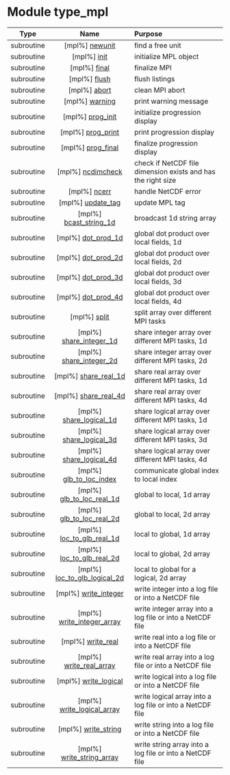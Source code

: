 # Module type_mpl

| Type | Name | Purpose |
| :--: | :--: | :---------- |
| subroutine | [mpl%] [newunit](https://github.com/JCSDA/saber/src/bump/type_mpl.F90#L115) | find a free unit |
| subroutine | [mpl%] [init](https://github.com/JCSDA/saber/src/bump/type_mpl.F90#L146) | initialize MPL object |
| subroutine | [mpl%] [final](https://github.com/JCSDA/saber/src/bump/type_mpl.F90#L201) | finalize MPI |
| subroutine | [mpl%] [flush](https://github.com/JCSDA/saber/src/bump/type_mpl.F90#L220) | flush listings |
| subroutine | [mpl%] [abort](https://github.com/JCSDA/saber/src/bump/type_mpl.F90#L335) | clean MPI abort |
| subroutine | [mpl%] [warning](https://github.com/JCSDA/saber/src/bump/type_mpl.F90#L364) | print warning message |
| subroutine | [mpl%] [prog_init](https://github.com/JCSDA/saber/src/bump/type_mpl.F90#L383) | initialize progression display |
| subroutine | [mpl%] [prog_print](https://github.com/JCSDA/saber/src/bump/type_mpl.F90#L409) | print progression display |
| subroutine | [mpl%] [prog_final](https://github.com/JCSDA/saber/src/bump/type_mpl.F90#L446) | finalize progression display |
| subroutine | [mpl%] [ncdimcheck](https://github.com/JCSDA/saber/src/bump/type_mpl.F90#L474) | check if NetCDF file dimension exists and has the right size |
| subroutine | [mpl%] [ncerr](https://github.com/JCSDA/saber/src/bump/type_mpl.F90#L534) | handle NetCDF error |
| subroutine | [mpl%] [update_tag](https://github.com/JCSDA/saber/src/bump/type_mpl.F90#L552) | update MPL tag |
| subroutine | [mpl%] [bcast_string_1d](https://github.com/JCSDA/saber/src/bump/type_mpl.F90#L573) | broadcast 1d string array |
| subroutine | [mpl%] [dot_prod_1d](https://github.com/JCSDA/saber/src/bump/type_mpl.F90#L596) | global dot product over local fields, 1d |
| subroutine | [mpl%] [dot_prod_2d](https://github.com/JCSDA/saber/src/bump/type_mpl.F90#L627) | global dot product over local fields, 2d |
| subroutine | [mpl%] [dot_prod_3d](https://github.com/JCSDA/saber/src/bump/type_mpl.F90#L658) | global dot product over local fields, 3d |
| subroutine | [mpl%] [dot_prod_4d](https://github.com/JCSDA/saber/src/bump/type_mpl.F90#L689) | global dot product over local fields, 4d |
| subroutine | [mpl%] [split](https://github.com/JCSDA/saber/src/bump/type_mpl.F90#L720) | split array over different MPI tasks |
| subroutine | [mpl%] [share_integer_1d](https://github.com/JCSDA/saber/src/bump/type_mpl.F90#L752) | share integer array over different MPI tasks, 1d |
| subroutine | [mpl%] [share_integer_2d](https://github.com/JCSDA/saber/src/bump/type_mpl.F90#L789) | share integer array over different MPI tasks, 2d |
| subroutine | [mpl%] [share_real_1d](https://github.com/JCSDA/saber/src/bump/type_mpl.F90#L847) | share real array over different MPI tasks, 1d |
| subroutine | [mpl%] [share_real_4d](https://github.com/JCSDA/saber/src/bump/type_mpl.F90#L884) | share real array over different MPI tasks, 4d |
| subroutine | [mpl%] [share_logical_1d](https://github.com/JCSDA/saber/src/bump/type_mpl.F90#L952) | share logical array over different MPI tasks, 1d |
| subroutine | [mpl%] [share_logical_3d](https://github.com/JCSDA/saber/src/bump/type_mpl.F90#L1009) | share logical array over different MPI tasks, 3d |
| subroutine | [mpl%] [share_logical_4d](https://github.com/JCSDA/saber/src/bump/type_mpl.F90#L1083) | share logical array over different MPI tasks, 4d |
| subroutine | [mpl%] [glb_to_loc_index](https://github.com/JCSDA/saber/src/bump/type_mpl.F90#L1162) | communicate global index to local index |
| subroutine | [mpl%] [glb_to_loc_real_1d](https://github.com/JCSDA/saber/src/bump/type_mpl.F90#L1232) | global to local, 1d array |
| subroutine | [mpl%] [glb_to_loc_real_2d](https://github.com/JCSDA/saber/src/bump/type_mpl.F90#L1294) | global to local, 2d array |
| subroutine | [mpl%] [loc_to_glb_real_1d](https://github.com/JCSDA/saber/src/bump/type_mpl.F90#L1373) | local to global, 1d array |
| subroutine | [mpl%] [loc_to_glb_real_2d](https://github.com/JCSDA/saber/src/bump/type_mpl.F90#L1439) | local to global, 2d array |
| subroutine | [mpl%] [loc_to_glb_logical_2d](https://github.com/JCSDA/saber/src/bump/type_mpl.F90#L1522) | local to global for a logical, 2d array |
| subroutine | [mpl%] [write_integer](https://github.com/JCSDA/saber/src/bump/type_mpl.F90#L1605) | write integer into a log file or into a NetCDF file |
| subroutine | [mpl%] [write_integer_array](https://github.com/JCSDA/saber/src/bump/type_mpl.F90#L1643) | write integer array into a log file or into a NetCDF file |
| subroutine | [mpl%] [write_real](https://github.com/JCSDA/saber/src/bump/type_mpl.F90#L1695) | write real into a log file or into a NetCDF file |
| subroutine | [mpl%] [write_real_array](https://github.com/JCSDA/saber/src/bump/type_mpl.F90#L1728) | write real array into a log file or into a NetCDF file |
| subroutine | [mpl%] [write_logical](https://github.com/JCSDA/saber/src/bump/type_mpl.F90#L1776) | write logical into a log file or into a NetCDF file |
| subroutine | [mpl%] [write_logical_array](https://github.com/JCSDA/saber/src/bump/type_mpl.F90#L1810) | write logical array into a log file or into a NetCDF file |
| subroutine | [mpl%] [write_string](https://github.com/JCSDA/saber/src/bump/type_mpl.F90#L1864) | write string into a log file or into a NetCDF file |
| subroutine | [mpl%] [write_string_array](https://github.com/JCSDA/saber/src/bump/type_mpl.F90#L1899) | write string array into a log file or into a NetCDF file |
